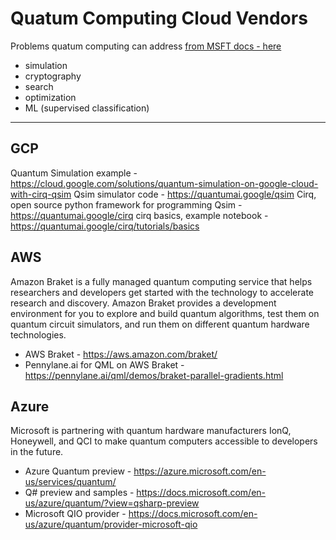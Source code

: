 # Quatum Computing Cloud Vendors

Problems quatum computing can address [from MSFT docs - here](https://docs.microsoft.com/en-us/azure/quantum/overview-qdk)
- simulation
- cryptography
- search
- optimization
- ML (supervised classification)

---

## GCP

Quantum Simulation example - https://cloud.google.com/solutions/quantum-simulation-on-google-cloud-with-cirq-qsim
Qsim simulator code - https://quantumai.google/qsim
Cirq, open source python framework for programming Qsim - https://quantumai.google/cirq
cirq basics, example notebook - https://quantumai.google/cirq/tutorials/basics

## AWS

Amazon Braket is a fully managed quantum computing service that helps researchers and developers get started with the technology to accelerate research and discovery. Amazon Braket provides a development environment for you to explore and build quantum algorithms, test them on quantum circuit simulators, and run them on different quantum hardware technologies.

- AWS Braket - https://aws.amazon.com/braket/
- Pennylane.ai for QML on AWS Braket - https://pennylane.ai/qml/demos/braket-parallel-gradients.html

## Azure

Microsoft is partnering with quantum hardware manufacturers IonQ, Honeywell, and QCI to make quantum computers accessible to developers in the future.

- Azure Quantum preview - https://azure.microsoft.com/en-us/services/quantum/
- Q# preview and samples - https://docs.microsoft.com/en-us/azure/quantum/?view=qsharp-preview
- Microsoft QIO provider - https://docs.microsoft.com/en-us/azure/quantum/provider-microsoft-qio